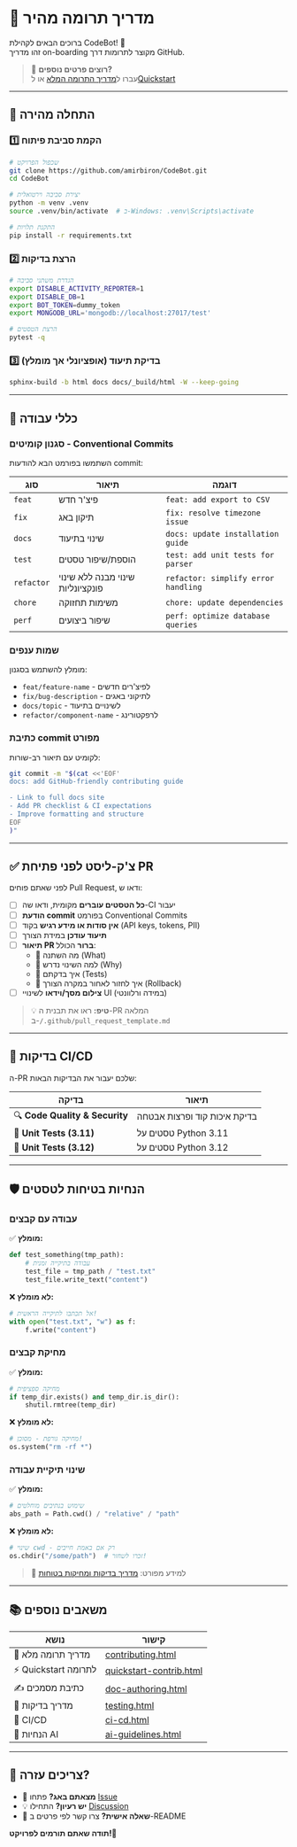 # 🤝 מדריך תרומה מהיר

ברוכים הבאים לקהילת CodeBot! 🎉  
זהו מדריך on-boarding מקוצר לתרומות דרך GitHub.

> 📘 **רוצים פרטים נוספים?**  
> עברו ל[מדריך התרומה המלא](https://amirbiron.github.io/CodeBot/contributing.html) או ל[Quickstart](https://amirbiron.github.io/CodeBot/quickstart-contrib.html)

---

## 🚀 התחלה מהירה

### 1️⃣ הקמת סביבת פיתוח

```bash
# שכפול הפרויקט
git clone https://github.com/amirbiron/CodeBot.git
cd CodeBot

# יצירת סביבה וירטואלית
python -m venv .venv
source .venv/bin/activate  # ב-Windows: .venv\Scripts\activate

# התקנת תלויות
pip install -r requirements.txt
```

### 2️⃣ הרצת בדיקות

```bash
# הגדרת משתני סביבה
export DISABLE_ACTIVITY_REPORTER=1
export DISABLE_DB=1
export BOT_TOKEN=dummy_token
export MONGODB_URL='mongodb://localhost:27017/test'

# הרצת הטסטים
pytest -q
```

### 3️⃣ בדיקת תיעוד (אופציונלי אך מומלץ)

```bash
sphinx-build -b html docs docs/_build/html -W --keep-going
```

---

## 📝 כללי עבודה

### סגנון קומיטים - Conventional Commits

השתמשו בפורמט הבא להודעות commit:

| סוג | תיאור | דוגמה |
|-----|--------|-------|
| `feat` | פיצ'ר חדש | `feat: add export to CSV` |
| `fix` | תיקון באג | `fix: resolve timezone issue` |
| `docs` | שינוי בתיעוד | `docs: update installation guide` |
| `test` | הוספת/שיפור טסטים | `test: add unit tests for parser` |
| `refactor` | שינוי מבנה ללא שינוי פונקציונליות | `refactor: simplify error handling` |
| `chore` | משימות תחזוקה | `chore: update dependencies` |
| `perf` | שיפור ביצועים | `perf: optimize database queries` |

### שמות ענפים

מומלץ להשתמש בסגנון:
- `feat/feature-name` - לפיצ'רים חדשים
- `fix/bug-description` - לתיקוני באגים
- `docs/topic` - לשינויים בתיעוד
- `refactor/component-name` - לרפקטורינג

### כתיבת commit מפורט

לקומיט עם תיאור רב-שורות:

```bash
git commit -m "$(cat <<'EOF'
docs: add GitHub-friendly contributing guide

- Link to full docs site
- Add PR checklist & CI expectations
- Improve formatting and structure
EOF
)"
```

---

## ✅ צ'ק-ליסט לפני פתיחת PR

לפני שאתם פוחים Pull Request, ודאו ש:

- [ ] **כל הטסטים עוברים** מקומית, ודאו שה-CI יעבור
- [ ] **הודעת commit** בפורמט Conventional Commits
- [ ] **אין סודות או מידע רגיש** בקוד (API keys, tokens, PII)
- [ ] **תיעוד עודכן** במידת הצורך
- [ ] **תיאור PR ברור** הכולל:
  - 🎯 מה השתנה (What)
  - 🤔 למה השינוי נדרש (Why)
  - 🧪 איך בדקתם (Tests)
  - 🔄 איך לחזור לאחור במקרה הצורך (Rollback)
- [ ] **צילום מסך/וידאו** לשינויי UI (במידה ורלוונטי)

> 💡 **טיפ:** ראו את תבנית ה-PR המלאה ב-`/.github/pull_request_template.md`

---

## 🎯 בדיקות CI/CD

ה-PR שלכם יעבור את הבדיקות הבאות:

| בדיקה | תיאור |
|-------|--------|
| 🔍 **Code Quality & Security** | בדיקת איכות קוד ופרצות אבטחה |
| 🧪 **Unit Tests (3.11)** | טסטים על Python 3.11 |
| 🧪 **Unit Tests (3.12)** | טסטים על Python 3.12 |

---

## 🛡️ הנחיות בטיחות לטסטים

### עבודה עם קבצים

✅ **מומלץ:**
```python
def test_something(tmp_path):
    # עבודה בתיקייה זמנית
    test_file = tmp_path / "test.txt"
    test_file.write_text("content")
```

❌ **לא מומלץ:**
```python
# אל תכתבו לתיקייה הראשית!
with open("test.txt", "w") as f:
    f.write("content")
```

### מחיקת קבצים

✅ **מומלץ:**
```python
# מחיקה ספציפית
if temp_dir.exists() and temp_dir.is_dir():
    shutil.rmtree(temp_dir)
```

❌ **לא מומלץ:**
```python
# מחיקה גורפת - מסוכן!
os.system("rm -rf *")
```

### שינוי תיקיית עבודה

✅ **מומלץ:**
```python
# שימוש בנתיבים מוחלטים
abs_path = Path.cwd() / "relative" / "path"
```

❌ **לא מומלץ:**
```python
# שינוי cwd - רק אם באמת חייבים
os.chdir("/some/path")  # זכרו לשחזר!
```

> 📖 למידע מפורט: [מדריך בדיקות ומחיקות בטוחות](https://amirbiron.github.io/CodeBot/testing.html)

---

## 📚 משאבים נוספים

| נושא | קישור |
|------|--------|
| 📖 מדריך תרומה מלא | [contributing.html](https://amirbiron.github.io/CodeBot/contributing.html) |
| ⚡ Quickstart לתרומה | [quickstart-contrib.html](https://amirbiron.github.io/CodeBot/quickstart-contrib.html) |
| ✍️ כתיבת מסמכים | [doc-authoring.html](https://amirbiron.github.io/CodeBot/doc-authoring.html) |
| 🧪 מדריך בדיקות | [testing.html](https://amirbiron.github.io/CodeBot/testing.html) |
| 🔄 CI/CD | [ci-cd.html](https://amirbiron.github.io/CodeBot/ci-cd.html) |
| 🤖 הנחיות AI | [ai-guidelines.html](https://amirbiron.github.io/CodeBot/ai-guidelines.html) |

---

## 💬 צריכים עזרה?

- 🐛 **מצאתם באג?** פתחו [Issue](https://github.com/amirbiron/CodeBot/issues/new)
- 💡 **יש רעיון?** התחילו [Discussion](https://github.com/amirbiron/CodeBot/discussions)
- 📧 **שאלה אישית?** צרו קשר לפי פרטים ב-README

**תודה שאתם תורמים לפרויקט!💚**
